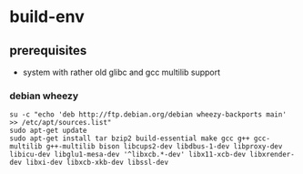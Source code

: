 # build-env
## prerequisites
* system with rather old glibc and gcc multilib support
### debian wheezy
    su -c "echo 'deb http://ftp.debian.org/debian wheezy-backports main' >> /etc/apt/sources.list"
    sudo apt-get update
    sudo apt-get install tar bzip2 build-essential make gcc g++ gcc-multilib g++-multilib bison libcups2-dev libdbus-1-dev libproxy-dev libicu-dev libglu1-mesa-dev '^libxcb.*-dev' libx11-xcb-dev libxrender-dev libxi-dev libxcb-xkb-dev libssl-dev
